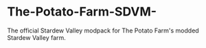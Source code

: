 # The-Potato-Farm-SDVM-
The official Stardew Valley modpack for The Potato Farm's modded Stardew Valley farm.
